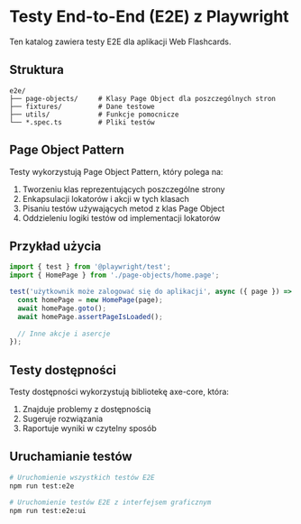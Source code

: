 # Testy End-to-End (E2E) z Playwright

Ten katalog zawiera testy E2E dla aplikacji Web Flashcards.

## Struktura

```
e2e/
├── page-objects/     # Klasy Page Object dla poszczególnych stron
├── fixtures/         # Dane testowe
├── utils/            # Funkcje pomocnicze
└── *.spec.ts         # Pliki testów
```

## Page Object Pattern

Testy wykorzystują Page Object Pattern, który polega na:

1. Tworzeniu klas reprezentujących poszczególne strony
2. Enkapsulacji lokatorów i akcji w tych klasach
3. Pisaniu testów używających metod z klas Page Object
4. Oddzieleniu logiki testów od implementacji lokatorów

## Przykład użycia

```typescript
import { test } from '@playwright/test';
import { HomePage } from './page-objects/home.page';

test('użytkownik może zalogować się do aplikacji', async ({ page }) => {
  const homePage = new HomePage(page);
  await homePage.goto();
  await homePage.assertPageIsLoaded();
  
  // Inne akcje i asercje
});
```

## Testy dostępności

Testy dostępności wykorzystują bibliotekę axe-core, która:

1. Znajduje problemy z dostępnością
2. Sugeruje rozwiązania
3. Raportuje wyniki w czytelny sposób

## Uruchamianie testów

```bash
# Uruchomienie wszystkich testów E2E
npm run test:e2e

# Uruchomienie testów E2E z interfejsem graficznym
npm run test:e2e:ui
``` 